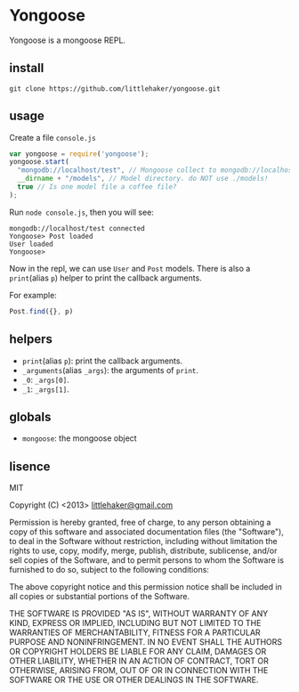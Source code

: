 # Yongoose

Yongoose is a mongoose REPL.

## install

```
git clone https://github.com/littlehaker/yongoose.git
```

## usage
Create a file `console.js`

```js
var yongoose = require('yongoose');
yongoose.start(
  "mongodb://localhost/test", // Mongoose collect to mongodb://localhost/test 
  __dirname + "/models", // Model directory. do NOT use ./models!
  true // Is one model file a coffee file?
);
```

Run `node console.js`, then you will see:

```
mongodb://localhost/test connected
Yongoose> Post loaded
User loaded
Yongoose> 
```

Now in the repl, we can use `User` and `Post` models. There is also a `print`(alias `p`) helper to print the callback arguments.

For example:

```js
Post.find({}, p)
```

## helpers
- `print`(alias `p`): print the callback arguments.
- `_arguments`(alias `_args`): the arguments of `print`.
- `_0`: `_args[0]`.
- `_1`: `_args[1]`.

## globals
- `mongoose`: the mongoose object


## lisence

MIT

Copyright (C) <2013> <littlehaker@gmail.com>

Permission is hereby granted, free of charge, to any person obtaining a copy of this software and associated documentation files (the "Software"), to deal in the Software without restriction, including without limitation the rights to use, copy, modify, merge, publish, distribute, sublicense, and/or sell copies of the Software, and to permit persons to whom the Software is furnished to do so, subject to the following conditions:

The above copyright notice and this permission notice shall be included in all copies or substantial portions of the Software.

THE SOFTWARE IS PROVIDED "AS IS", WITHOUT WARRANTY OF ANY KIND, EXPRESS OR IMPLIED, INCLUDING BUT NOT LIMITED TO THE WARRANTIES OF MERCHANTABILITY, FITNESS FOR A PARTICULAR PURPOSE AND NONINFRINGEMENT. IN NO EVENT SHALL THE AUTHORS OR COPYRIGHT HOLDERS BE LIABLE FOR ANY CLAIM, DAMAGES OR OTHER LIABILITY, WHETHER IN AN ACTION OF CONTRACT, TORT OR OTHERWISE, ARISING FROM, OUT OF OR IN CONNECTION WITH THE SOFTWARE OR THE USE OR OTHER DEALINGS IN THE SOFTWARE.
